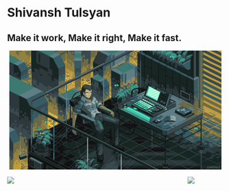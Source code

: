 # Shivansh Tulsyan
## Make it work, Make it right, Make it fast.

<p align = 'center'><img src="Banner GIF.gif" width="495"></p>
<img align="left" src="https://github-readme-stats.vercel.app/api//?username=shivansh0610&theme=tokyonight&count_private=true&show_icons=true&title_color=41fdfe&text_color=fb28d5&include_all_commits=true" width=421px/>
<img align="left" src="https://github-readme-stats.vercel.app/api/top-langs/?username=shivansh0610&theme=tokyonight&count_private=true&show_icons=true&layout=compact&show_icons=true&title_color=41fdfe&text_color=fb28d5&langs_count=6" />
